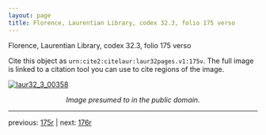 ```yaml
---
layout: page
title: Florence, Laurentian Library, codex 32.3, folio 175 verso
---
```


Florence, Laurentian Library, codex 32.3, folio 175 verso

Cite this object as `urn:cite2:citelaur:laur32pages.v1:175v`.  The full image is linked to a citation tool you can use to cite regions of the image.

[![laur32_3_00358](http://www.homermultitext.org/iipsrv?IIIF=/project/homer/pyramidal/deepzoom/citelaur/laur32imgs/v1/laur32_3_00358.tif/full/800,/0/default.jpg)](http://www.homermultitext.org/ict2/?urn=urn:cite2:citelaur:laur32imgs.v1:laur32_3_00358) 

<p style="text-align: center; font-style: italic;">Image presumed to in the public domain.</p>

---

previous: [175r](../175r/) | next: [176r](../176r/)